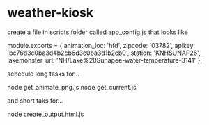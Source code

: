 # weather-kiosk

create a file in scripts folder called app_config.js that looks like

module.exports = {
    animation_loc: 'hfd',
    zipcode: '03782',
    apikey: 'bc76d3c0ba3d4b2cb6d3c0ba3d1b2cb0',
    station: 'KNHSUNAP26',
    lakemonster_url: 'NH/Lake%20Sunapee-water-temperature-3141'
};

schedule long tasks for...

node get_animate_png.js
node get_current.js

and short taks for...

node create_output.html.js